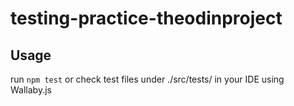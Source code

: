 # testing-practice-theodinproject

## Usage

run ``` npm test ``` or check test files under ./src/tests/ in your IDE using Wallaby.js
